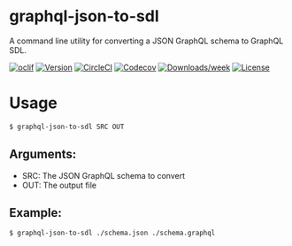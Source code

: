 # graphql-json-to-sdl

A command line utility for converting a JSON GraphQL schema to GraphQL SDL.

[![oclif](https://img.shields.io/badge/cli-oclif-brightgreen.svg)](https://oclif.io)
[![Version](https://img.shields.io/npm/v/graphql-json-to-sdl.svg)](https://npmjs.org/package/graphql-json-to-sdl)
[![CircleCI](https://circleci.com/gh/CDThomas/graphql-json-to-sdl/tree/master.svg?style=shield)](https://circleci.com/gh/CDThomas/graphql-json-to-sdl/tree/master)
[![Codecov](https://codecov.io/gh/CDThomas/graphql-json-to-sdl/branch/master/graph/badge.svg)](https://codecov.io/gh/CDThomas/graphql-json-to-sdl)
[![Downloads/week](https://img.shields.io/npm/dw/graphql-json-to-sdl.svg)](https://npmjs.org/package/graphql-json-to-sdl)
[![License](https://img.shields.io/npm/l/graphql-json-to-sdl.svg)](https://github.com/CDThomas/graphql-json-to-sdl/blob/master/package.json)

# Usage

```bash
$ graphql-json-to-sdl SRC OUT
```

## Arguments:

- SRC: The JSON GraphQL schema to convert
- OUT: The output file

## Example:

```bash
$ graphql-json-to-sdl ./schema.json ./schema.graphql
```
